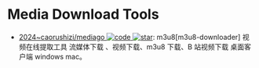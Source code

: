# Media Download Tools

- [2024~caorushizi/mediago ![code](https://ng-tech.icu/assets/code.svg) ![star](https://img.shields.io/github/stars/caorushizi/mediago)](https://github.com/caorushizi/mediago): m3u8[m3u8-downloader] 视频在线提取工具 流媒体下载 、视频下载、m3u8 下载、B 站视频下载 桌面客户端 windows mac。
